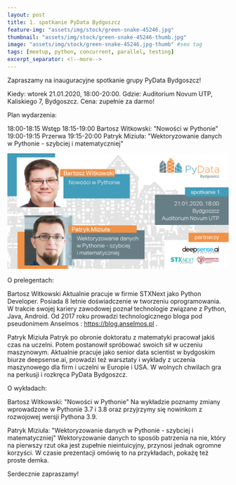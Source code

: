 ```yaml
---
layout: post
title: 1. spotkanie PyData Bydgoszcz
feature-img: "assets/img/stock/green-snake-45246.jpg"
thumbnail: "assets/img/stock/green-snake-45246-thumb.jpg"
image: "assets/img/stock/green-snake-45246.jpg-thumb" #seo tag
tags: [meetup, python, concurrent, parallel, testing]
excerpt_separator: <!--more-->
---
```


Zapraszamy na inauguracyjne spotkanie grupy PyData Bydgoszcz!

Kiedy: wtorek 21.01.2020, 18:00-20:00.
Gdzie: Auditorium Novum UTP, Kaliskiego 7, Bydgoszcz.
Cena: zupełnie za darmo!
<!--more-->
Plan wydarzenia:

18:00-18:15 Wstęp
18:15-19:00 Bartosz Witkowski: "Nowości w Pythonie"
19:00-19:15 Przerwa
19:15-20:00 Patryk Miziuła: "Wektoryzowanie danych w Pythonie - szybciej i matematyczniej"

![Meetup image](/assets/img/meetups/2020.01-fb.jpg)

O prelegentach:

Bartosz Witkowski
Aktualnie pracuje w firmie STXNext jako Python Developer. Posiada 8 letnie doświadczenie w tworzeniu oprogramowania. W trakcie swojej kariery zawodowej poznał technologie związane z Python, Java, Android. Od 2017 roku prowadzi technologicznego bloga pod pseudonimem Anselmos : https://blog.anselmos.pl .

Patryk Miziuła
Patryk po obronie doktoratu z matematyki pracował jakiś czas na uczelni. Potem postanowił spróbować swoich sił w uczeniu maszynowym. Aktualnie pracuje jako senior data scientist w bydgoskim biurze deepsense.ai, prowadzi też warsztaty i wykłady z uczenia maszynowego dla firm i uczelni w Europie i USA. W wolnych chwilach gra na perkusji i rozkręca PyData Bydgoszcz.

O wykładach:

Bartosz Witkowski: "Nowości w Pythonie"
Na wykładzie poznamy zmiany wprowadzone w Pythonie 3.7 i 3.8 oraz przyjrzymy się nowinkom z rozwojowej wersji Pythona 3.9.

Patryk Miziuła: "Wektoryzowanie danych w Pythonie - szybciej i matematyczniej"
Wektoryzowanie danych to sposób patrzenia na nie, który na pierwszy rzut oka jest zupełnie nieintuicyjny, przynosi jednak ogromne korzyści. W czasie prezentacji omówię to na przykładach, pokażę też proste demka.

Serdecznie zapraszamy!
